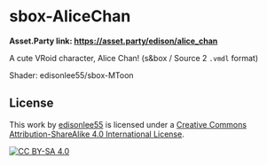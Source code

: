 # sbox-AliceChan

**Asset.Party link: https://asset.party/edison/alice_chan**

A cute VRoid character, Alice Chan!
(s&box / Source 2 `.vmdl` format)

Shader: edisonlee55/sbox-MToon

## License
This work by [edisonlee55](https://github.com/edisonlee55) is licensed under a
[Creative Commons Attribution-ShareAlike 4.0 International License][cc-by-sa].

[![CC BY-SA 4.0][cc-by-sa-image]][cc-by-sa]

[cc-by-sa]: http://creativecommons.org/licenses/by-sa/4.0/
[cc-by-sa-image]: https://licensebuttons.net/l/by-sa/4.0/88x31.png
